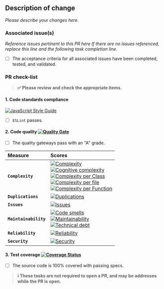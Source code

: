 ## Description of change

_Please describe your changes here._

### Associated issue(s)

_Reference issues pertinent to this PR here If there are no issues referenced,
replace this line and the following task completion line._

- [ ] The acceptance criteria for all associated issues have been completed, tested, and validated.

### PR check-list

> **:white_check_mark: Please review and check the appropriate items.**

#### 1. **Code standards compliance**
[![JavaScript Style Guide](https://cdn.rawgit.com/feross/standard/master/badge.svg)](https://github.com/feross/standard)

- [ ] `ESLint` passes.

#### 2. **Code quality** [![Quality Gate][sonar-gate-img]][sonar-gate-url]

- [ ] The quality gateways pass with an "A" grade.

| Measure               | Scores                                                                                                                                                                                                        |
|:--------------------- |:------------------------------------------------------------------------------------------------------------------------------------------------------------------------------------------------------------- |
| **`Complexity`**      | [![Complexity][sonar-complexity-img]][sonar-complexity-url]<br>[![Cognitive complexity][sonar-cognitive-img]][sonar-cognitive-url]<br>[![Complexity per Class][sonar-complexity-class-img]][sonar-complexity-class-img]<br>[![Complexity per file][sonar-complexity-file-img]][sonar-complexity-file-img]            <br>[![Complexity per Function][sonar-complexity-function-img]][sonar-complexity-function-url]                                                              |
| **`Duplications`**    | [![Duplications][sonar-duplications-img]][sonar-duplications-url]                                                                                                                                             |
| **`Issues`**          | [![Issues][sonar-issues-img]][sonar-issues-url]                                                                                                                                                               |
| **`Maintainability`** | [![Code smells][sonar-code-smells-img]][sonar-code-smells-url]<br>[![Maintainability][sonar-maintainability-img]][sonar-maintainability-url]<br>[![Technical debt][sonar-tech-debt-img]][sonar-tech-debt-url] |
| **`Reliability`**     | [![Reliability][sonar-reliability-img]][sonar-reliability-url]                                                                                                                                                |
| **`Security`**        | [![Security][sonar-security-img]][sonar-security-url]                                                                                                                                                         |


#### 3. **Test coverage** [![Coverage Status][sonar-coverage-img]][sonar-coverage-url]

- [ ] The source code is 100% covered with passing specs.

> **:information_source: These tasks are not required to open a PR, and may be addresses while the PR is open.**

[coveralls-img]: https://coveralls.io/repos/github/commonality/common-vocabulary/badge.svg
[coveralls-url]: https://coveralls.io/github/commonality/common-vocabulary
[sonar-code-smells-img]: http://sonarcloud.io/api/badges/measure?key=-commonality-common-vocabulary&metric=code_smells
[sonar-code-smells-url]: https://sonarcloud.io/component_measures/metric/code_smells/list?id=-commonality-common-vocabulary&metric=code_smells
[sonar-cognitive-img]: http://sonarcloud.io/api/badges/measure?key=-commonality-common-vocabulary&metric=cognitive_complexity
[sonar-cognitive-url]: https://sonarcloud.io/component_measures/metric/cognitive_complexity/list?id=-commonality-common-vocabulary&metric=cognitive_complexity
[sonar-complexity-img]: http://sonarcloud.io/api/badges/measure?key=-commonality-common-vocabulary&metric=complexity
[sonar-complexity-url]: https://sonarcloud.io/component_measures?id=-commonality-common-vocabulary&metric=complexity
[sonar-complexity-function-img]: http://sonarcloud.io/api/badges/measure?key=-commonality-common-vocabulary&metric=function_complexity
[sonar-complexity-function-url]: https://sonarcloud.io/component_measures?id=-commonality-common-vocabulary&metric=function_complexity
[sonar-complexity-file-img]: http://sonarcloud.io/api/badges/measure?key=-commonality-common-vocabulary&metric=file_complexity
[sonar-complexity-file-url]: https://sonarcloud.io/component_measures?id=-commonality-common-vocabulary&metric=file_complexity
[sonar-complexity-class-img]: http://sonarcloud.io/api/badges/measure?key=-commonality-common-vocabulary&metric=class_complexity
[sonar-complexity-class-url]: https://sonarcloud.io/component_measures?id=-commonality-common-vocabulary&metric=class_complexity
[sonar-coverage-img]: http://sonarcloud.io/api/badges/measure?key=-commonality-common-vocabulary&metric=coverage
[sonar-coverage-url]: https://sonarcloud.io/component_measures?id=-commonality-common-vocabulary&metric=coverage
[sonar-duplications-img]: http://sonarcloud.io/api/badges/measure?key=-commonality-common-vocabulary&metric=duplicated_line_density
[sonar-duplications-url]: https://sonarcloud.io/component_measures?id=-commonality-common-vocabulary&metric=duplicated_lines_density
[sonar-gate-img]: http://sonarcloud.io/api/badges/gate?key=-commonality-common-vocabulary
[sonar-gate-url]: https://sonarcloud.io/dashboard?id=-commonality-common-vocabulary
[sonar-issues-img]: http://sonarcloud.io/api/badges/measure?key=-commonality-common-vocabulary&metric=blocker_violations
[sonar-issues-url]: https://sonarcloud.io/component_measures?id=-commonality-common-vocabulary&metric=violations
[sonar-maintainability-img]: http://sonarcloud.io/api/badges/measure?key=-commonality-common-vocabulary&metric=new_maintainability_rating
[sonar-maintainability-url]: https://sonarcloud.io/component_measures?id=-commonality-common-vocabulary&metric=new_maintainability_rating
[sonar-reliability-img]: http://sonarcloud.io/api/badges/measure?key=-commonality-common-vocabulary&metric=new_reliability_rating
[sonar-reliability-url]: https://sonarcloud.io/component_measures?id=-commonality-common-vocabulary&metric=new_reliability_rating
[sonar-security-img]: http://sonarcloud.io/api/badges/measure?key=-commonality-common-vocabulary&metric=vulnerabilities
[sonar-security-url]: https://sonarcloud.io/component_measures?id=-commonality-common-vocabulary&metric=vulnerabilities
[sonar-tech-debt-img]:  https://sonarcloud.io/api/badges/measure?key=-commonality-common-vocabulary&metric=sqale_debt_ratio
[sonar-tech-debt-url]: https://sonarcloud.io/component_measures/metric/sqale_index/list?id=-commonality-common-vocabulary&metric=sqale_debt_ratio
